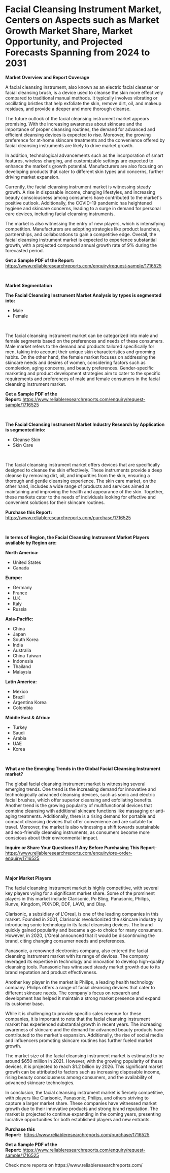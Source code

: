 <p><h1>Facial Cleansing Instrument Market, Centers on Aspects such as Market Growth Market Share, Market Opportunity, and Projected Forecasts Spanning from 2024 to 2031</h1></p><p><strong>Market Overview and Report Coverage</strong></p>
<p><p>A facial cleansing instrument, also known as an electric facial cleanser or facial cleansing brush, is a device used to cleanse the skin more effectively compared to traditional manual methods. It typically involves vibrating or oscillating bristles that help exfoliate the skin, remove dirt, oil, and makeup residues, and provide a deeper and more thorough cleanse.</p><p>The future outlook of the facial cleansing instrument market appears promising. With the increasing awareness about skincare and the importance of proper cleansing routines, the demand for advanced and efficient cleansing devices is expected to rise. Moreover, the growing preference for at-home skincare treatments and the convenience offered by facial cleansing instruments are likely to drive market growth.</p><p>In addition, technological advancements such as the incorporation of smart features, wireless charging, and customizable settings are expected to enhance the market's growth potential. Manufacturers are also focusing on developing products that cater to different skin types and concerns, further driving market expansion.</p><p>Currently, the facial cleansing instrument market is witnessing steady growth. A rise in disposable income, changing lifestyles, and increasing beauty consciousness among consumers have contributed to the market's positive outlook. Additionally, the COVID-19 pandemic has heightened hygiene and skincare concerns, leading to a surge in demand for personal care devices, including facial cleansing instruments.</p><p>The market is also witnessing the entry of new players, which is intensifying competition. Manufacturers are adopting strategies like product launches, partnerships, and collaborations to gain a competitive edge. Overall, the facial cleansing instrument market is expected to experience substantial growth, with a projected compound annual growth rate of 9% during the forecasted period.</p></p>
<p><strong>Get a Sample PDF of the Report:</strong> <a href="https://www.reliableresearchreports.com/enquiry/request-sample/1716525">https://www.reliableresearchreports.com/enquiry/request-sample/1716525</a></p>
<p>&nbsp;</p>
<p><strong>Market Segmentation</strong></p>
<p><strong>The Facial Cleansing Instrument Market Analysis by types is segmented into:</strong></p>
<p><ul><li>Male</li><li>Female</li></ul></p>
<p>&nbsp;</p>
<p><p>The facial cleansing instrument market can be categorized into male and female segments based on the preferences and needs of these consumers. Male market refers to the demand and products tailored specifically for men, taking into account their unique skin characteristics and grooming habits. On the other hand, the female market focuses on addressing the skincare needs and desires of women, considering factors such as complexion, aging concerns, and beauty preferences. Gender-specific marketing and product development strategies aim to cater to the specific requirements and preferences of male and female consumers in the facial cleansing instrument market.</p></p>
<p><strong>Get a Sample PDF of the Report:</strong>&nbsp;<a href="https://www.reliableresearchreports.com/enquiry/request-sample/1716525">https://www.reliableresearchreports.com/enquiry/request-sample/1716525</a></p>
<p>&nbsp;</p>
<p><strong>The Facial Cleansing Instrument Market Industry Research by Application is segmented into:</strong></p>
<p><ul><li>Cleanse Skin</li><li>Skin Care</li></ul></p>
<p>&nbsp;</p>
<p><p>The facial cleansing instrument market offers devices that are specifically designed to cleanse the skin effectively. These instruments provide a deep cleanse by removing dirt, oil, and impurities from the skin, ensuring a thorough and gentle cleansing experience. The skin care market, on the other hand, includes a wide range of products and services aimed at maintaining and improving the health and appearance of the skin. Together, these markets cater to the needs of individuals looking for effective and convenient solutions for their skincare routines.</p></p>
<p><strong>Purchase this Report:</strong>&nbsp; <a href="https://www.reliableresearchreports.com/purchase/1716525">https://www.reliableresearchreports.com/purchase/1716525</a></p>
<p>&nbsp;</p>
<p><strong>In terms of Region, the Facial Cleansing Instrument Market Players available by Region are:</strong></p>
<p>
    <p> <strong> North America: </strong>
        <ul>
            <li>United States</li>
            <li>Canada</li>
        </ul>
        </p> 
    <p> <strong> Europe: </strong>
        <ul>
            <li>Germany</li>
            <li>France</li>
            <li>U.K.</li>
            <li>Italy</li>
            <li>Russia</li>
        </ul>
        </p> 
    <p> <strong> Asia-Pacific: </strong>
        <ul>
            <li>China</li>
            <li>Japan</li>
            <li>South Korea</li>
            <li>India</li>
            <li>Australia</li>
            <li>China Taiwan</li>
            <li>Indonesia</li>
            <li>Thailand</li>
            <li>Malaysia</li>
        </ul>
        </p> 
    <p> <strong> Latin America: </strong>
        <ul>
            <li>Mexico</li>
            <li>Brazil</li>
            <li>Argentina Korea</li>
            <li>Colombia</li>
        </ul>
        </p> 
    <p> <strong> Middle East & Africa: </strong>
        <ul>
            <li>Turkey</li>
            <li>Saudi</li>
            <li>Arabia</li>
            <li>UAE</li>
            <li>Korea</li>
        </ul>
    </p>
    </p>
<p>&nbsp;</p>
<p><strong>What are the Emerging Trends in the Global Facial Cleansing Instrument market?</strong></p>
<p><p>The global facial cleansing instrument market is witnessing several emerging trends. One trend is the increasing demand for innovative and technologically advanced cleansing devices, such as sonic and electric facial brushes, which offer superior cleansing and exfoliating benefits. Another trend is the growing popularity of multifunctional devices that combine cleansing with additional skincare functions like massaging or anti-aging treatments. Additionally, there is a rising demand for portable and compact cleansing devices that offer convenience and are suitable for travel. Moreover, the market is also witnessing a shift towards sustainable and eco-friendly cleansing instruments, as consumers become more conscious about their environmental impact.</p></p>
<p><strong>Inquire or Share Your Questions If Any Before Purchasing This Report</strong>- <a href="https://www.reliableresearchreports.com/enquiry/pre-order-enquiry/1716525">https://www.reliableresearchreports.com/enquiry/pre-order-enquiry/1716525</a></p>
<p>&nbsp;</p>
<p><strong>Major Market Players</strong></p>
<p><p>The facial cleansing instrument market is highly competitive, with several key players vying for a significant market share. Some of the prominent players in this market include Clarisonic, Po Bling, Panasonic, Philips, Runve, Kingdom, PIXNOR, DDF, LAVO, and Olay.</p><p>Clarisonic, a subsidiary of L'Oreal, is one of the leading companies in this market. Founded in 2001, Clarisonic revolutionized the skincare industry by introducing sonic technology in its facial cleansing devices. The brand quickly gained popularity and became a go-to choice for many consumers. However, in 2020, L'Oreal announced that it would be discontinuing the brand, citing changing consumer needs and preferences.</p><p>Panasonic, a renowned electronics company, also entered the facial cleansing instrument market with its range of devices. The company leveraged its expertise in technology and innovation to develop high-quality cleansing tools. Panasonic has witnessed steady market growth due to its brand reputation and product effectiveness.</p><p>Another key player in the market is Philips, a leading health technology company. Philips offers a range of facial cleansing devices that cater to different skincare needs. The company's focus on research and development has helped it maintain a strong market presence and expand its customer base.</p><p>While it is challenging to provide specific sales revenue for these companies, it is important to note that the facial cleansing instrument market has experienced substantial growth in recent years. The increasing awareness of skincare and the demand for advanced beauty products have contributed to the market's expansion. Additionally, the rise of social media and influencers promoting skincare routines has further fueled market growth.</p><p>The market size of the facial cleansing instrument market is estimated to be around $650 million in 2021. However, with the growing popularity of these devices, it is projected to reach $1.2 billion by 2026. This significant market growth can be attributed to factors such as increasing disposable income, rising beauty consciousness among consumers, and the availability of advanced skincare technologies.</p><p>In conclusion, the facial cleansing instrument market is fiercely competitive, with players like Clarisonic, Panasonic, Philips, and others striving to capture a larger market share. These companies have witnessed market growth due to their innovative products and strong brand reputation. The market is projected to continue expanding in the coming years, presenting lucrative opportunities for both established players and new entrants.</p></p>
<p><strong>Purchase this Report:</strong>&nbsp;&nbsp;<a href="https://www.reliableresearchreports.com/purchase/1716525">https://www.reliableresearchreports.com/purchase/1716525</a></p>
<p></p>
<p><strong>Get a Sample PDF of the Report:</strong>&nbsp;<a href="https://www.reliableresearchreports.com/enquiry/request-sample/1716525">https://www.reliableresearchreports.com/enquiry/request-sample/1716525</a></p>
<p>Check more reports on https://www.reliableresearchreports.com/</p>